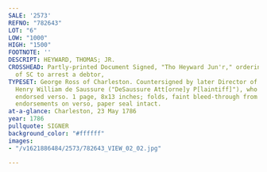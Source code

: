 ```yaml
---
SALE: '2573'
REFNO: "782643"
LOT: "6"
LOW: "1000"
HIGH: "1500"
FOOTNOTE: ''
DESCRIPT: HEYWARD, THOMAS; JR.
CROSSHEAD: Partly-printed Document Signed, "Tho Heyward Jun'r," ordering the Sheriffs
  of SC to arrest a debtor,
TYPESET: George Ross of Charleston. Countersigned by later Director of the U.S. Mint
  Henry William de Saussure ("DeSaussure Att[orne]y P[laintiff]"), who additionally
  endorsed verso. 1 page, 8x13 inches; folds, faint bleed-through from docketing and
  endorsements on verso, paper seal intact.
at-a-glance: Charleston, 23 May 1786
year: 1786
pullquote: SIGNER
background_color: "#ffffff"
images:
- "/v1621886484/2573/782643_VIEW_02_02.jpg"

---
```

